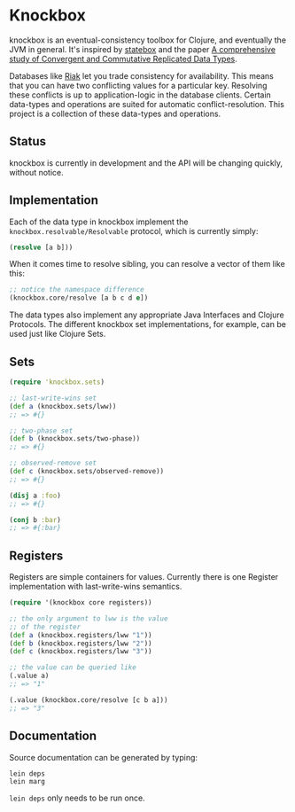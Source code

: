 # Knockbox

knockbox is an eventual-consistency toolbox for Clojure,
and eventually the JVM in general. It's inspired by
[statebox](https://github.com/mochi/statebox) and
the paper
[A comprehensive study of Convergent and Commutative Replicated Data Types](http://hal.archives-ouvertes.fr/inria-00555588/).


Databases like [Riak](https://github.com/basho/riak) let you trade consistency for availability.
This means that you can have two conflicting values for a particular key. Resolving these conflicts
is up to application-logic in the database clients. Certain data-types and operations are suited
for automatic conflict-resolution. This project is a collection of these data-types and operations.

## Status

knockbox is currently in development and the API will be changing quickly, without notice.

## Implementation

Each of the data type in knockbox implement the `knockbox.resolvable/Resolvable`
protocol, which is currently simply:

```clojure
(resolve [a b]))
```

When it comes time to resolve sibling, you can resolve
a vector of them like this:

```clojure
;; notice the namespace difference
(knockbox.core/resolve [a b c d e])
```

The data types also implement any appropriate Java Interfaces
and Clojure Protocols. The different knockbox set implementations,
for example, can be used just like Clojure Sets.

## Sets

```clojure
(require 'knockbox.sets)

;; last-write-wins set
(def a (knockbox.sets/lww))
;; => #{}

;; two-phase set
(def b (knockbox.sets/two-phase))
;; => #{}

;; observed-remove set 
(def c (knockbox.sets/observed-remove))
;; => #{}

(disj a :foo)
;; => #{}

(conj b :bar)
;; => #{:bar}
```

## Registers

Registers are simple containers for values.
Currently there is one Register implementation with
last-write-wins semantics.

```clojure
(require '(knockbox core registers))

;; the only argument to lww is the value
;; of the register
(def a (knockbox.registers/lww "1"))
(def b (knockbox.registers/lww "2"))
(def c (knockbox.registers/lww "3"))

;; the value can be queried like
(.value a)
;; => "1"

(.value (knockbox.core/resolve [c b a]))
;; => "3"
```

## Documentation

Source documentation can be generated by typing:

    lein deps
    lein marg

`lein deps` only needs to be run once.
